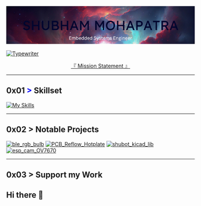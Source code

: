 <img src="https://github.com/ShuBot/ShuBot/blob/main/images/banner.png" width="1000">

[![Typewriter](https://readme-typing-svg.herokuapp.com?font=Orbitron&size=30&duration=4000&pause=500&center=true&random=false&width=1200&lines=I+am+a+programmer;I+am+a+mechatronics+developer;I+am+a+cybersecurity+researcher;I+am+an+aerospace+researcher)](https://git.io/typing-svg)

<p align="center" style="text-decoration:none;"> 
     <a href="https://shubot.github.io/#about" target="_blank"> 『 Mission Statement 』</a>
</p>


---
## 0x01 <span style="color: blue !important;">&gt;</span> Skillset
[![My Skills](https://skillicons.dev/icons?i=aws,git,c,cpp,python,git&perline=12)](https://skillicons.dev)

---
## 0x02 > Notable Projects

[![ble_rgb_bulb](https://github-readme-stats.vercel.app/api/pin/?username=ShuBot&repo=ble_rgb_bulb&border_color=289BF9&bg_color=0D1117&title_color=C9D1D9&text_color=8B949E&icon_color=289BF9)](https://github.com/ShuBot/ble_rgb_bulb)
[![PCB_Reflow_Hotplate](https://github-readme-stats.vercel.app/api/pin/?username=ShuBot&repo=PCB_Reflow_Hotplate&border_color=289BF9&bg_color=0D1117&title_color=C9D1D9&text_color=8B949E&icon_color=289BF9)](https://github.com/ShuBot/PCB_Reflow_Hotplate)
[![shubot_kicad_lib](https://github-readme-stats.vercel.app/api/pin/?username=ShuBot&repo=shubot_kicad_lib&border_color=289BF9&bg_color=0D1117&title_color=C9D1D9&text_color=8B949E&icon_color=289BF9)](https://github.com/ShuBot/shubot_kicad_lib)
[![esp_cam_OV7670](https://github-readme-stats.vercel.app/api/pin/?username=ShuBot&repo=esp_cam_OV7670&border_color=289BF9&bg_color=0D1117&title_color=C9D1D9&text_color=8B949E&icon_color=289BF9)](https://github.com/ShuBot/esp_cam_OV7670)

---
## 0x03 > Support my Work

## Hi there 👋

<!--
**ShuBot/ShuBot** is a ✨ _special_ ✨ repository because its `README.md` (this file) appears on your GitHub profile.

Here are some ideas to get you started:

- 🔭 I’m currently working on ...
- 🌱 I’m currently learning ...
- 👯 I’m looking to collaborate on ...
- 🤔 I’m looking for help with ...
- 💬 Ask me about ...
- 📫 How to reach me: ...
- 😄 Pronouns: ...
- ⚡ Fun fact: ...
-->
